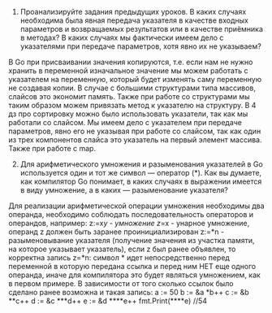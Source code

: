 1. Проанализируйте задания предыдущих уроков. В каких случаях необходима была явная передача указателя в качестве входных параметров и возвращаемых результатов или в качестве приёмника в методах? В каких случаях мы фактически имеем дело с указателями при передаче параметров, хотя явно их не указываем?

В Go при присваивании значения копируются, т.е. если нам не нужно хранить в переменной изначальное значение мы можем работать с указателем на переменную, который будет изменять саму переменную не создавая копии. В случае с большими структурами типа массивов, слайсов это экономит память. Также при работе со структурами мы таким образом можем привязать метод к указателю на структуру. 
В 4 дз про сортировку можно было использовать указатели, так как мы работали со слайсом.
Мы имеем дело с указателем при передаче параметров, явно его не указывая при работе со слайсом, так как один из трех компонентов слайса это указатель на первый элемент массива. Также при работе с map.


2. Для арифметического умножения и разыменования указателей в Go используется один и тот же      символ — оператор (*). Как вы думаете, как компилятор Go понимает, в каких случаях в          выражении имеется в виду умножение, а в каких — разыменование указателя?

Для реализации арифметической операции умножения необходимы два операнда, необходимо соблюдать последовательность операторов и операндов, например:
    z:=x*y - умножение
    z*=x - унарное умножение, операнд z должен быть заранее проинициализирован 
    z:=*n - разыменовывание указателя (получение значения из участка памяти, на которое указывает указатель), если z был ранее объявлен, то корректна запись z=*n: символ * идет непосредственно перед переменной в которую передана ссылка и перед ним НЕТ еще одного операнда, иначе для компилятора это будет являться умножением, как в первом примере.
    В зависимости от того сколько ссылок было сделано ранее возможна и такая запись:
    a := 50
	b := &a
	*b++
	c := &b
	**c++
	d := &c
	***d++
	e := &d
	****e++
	fmt.Print(****e) //54
    
    